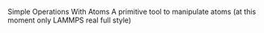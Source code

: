 Simple Operations With Atoms
A primitive tool to manipulate atoms
(at this moment only LAMMPS real full style)


